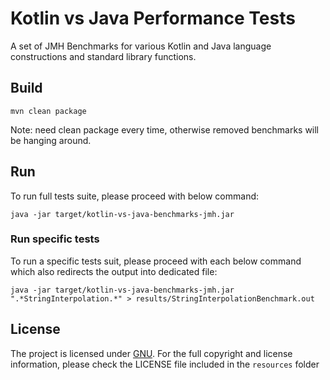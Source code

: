 # Kotlin vs Java Performance Tests

A set of JMH Benchmarks for various Kotlin and Java language constructions and standard library functions.

## Build
```
mvn clean package
```

Note: need clean package every time, otherwise removed benchmarks will be hanging around.

## Run

To run full tests suite, please proceed with below command:

```
java -jar target/kotlin-vs-java-benchmarks-jmh.jar
```

### Run specific tests

To run a specific tests suit, please proceed with each below command which also redirects the output into dedicated file:

```
java -jar target/kotlin-vs-java-benchmarks-jmh.jar ".*StringInterpolation.*" > results/StringInterpolationBenchmark.out
```

## License

The project is licensed under [GNU](https://www.gnu.org/licenses/). For the full copyright and license information, please check the LICENSE file included in the `resources` folder
